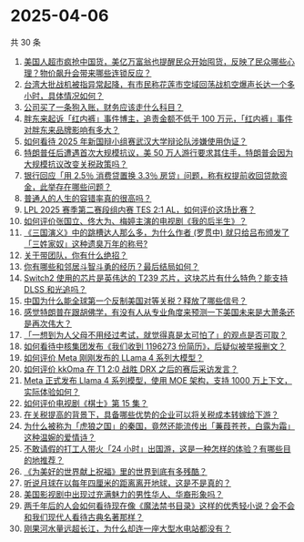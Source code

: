 # 2025-04-06

共 30 条

<!-- BEGIN ZHIHUVIDEO -->
<!-- 最后更新时间 Sun Apr 06 2025 16:13:24 GMT+0800 (China Standard Time) -->
1. [美国人超市疯抢中国货，美亿万富翁也提醒民众开始囤货，反映了民众哪些心理？物价飙升会带来哪些连锁反应？](https://www.zhihu.com/question/1892119678157027050)
1. [台湾大批战机被指异常起降，有市民称花莲市空域回荡战机空爆声长达一个多小时，具体情况如何？](https://www.zhihu.com/question/1891924758309856234)
1. [公司买了一条狗入账，财务应该走什么科目？](https://www.zhihu.com/question/1889445687529304894)
1. [胖东来起诉「红内裤」事件博主，追责金额不低于 100 万元，「红内裤」事件对胖东来品牌影响有多大？](https://www.zhihu.com/question/1892126012273324451)
1. [如何看待 2025 年新国辩小组赛武汉大学辩论队涉嫌使用伪证？](https://www.zhihu.com/question/1891539270549882137)
1. [特朗普任后遭遇首次大规模抗议，美 50 万人游行要求其住手，特朗普会因为大规模抗议改变关税政策吗？](https://www.zhihu.com/question/1892189211408433159)
1. [银行回应「用 2.5％ 消费贷置换 3.3％ 房贷」问题，称有权提前收回贷款资金，此举存在哪些问题？](https://www.zhihu.com/question/1891877110408245800)
1. [普通人的人生的容错率真的很高吗？](https://www.zhihu.com/question/2438025003)
1. [LPL 2025 赛季第二赛段组内赛 TES 2:1 AL，如何评价这场比赛？](https://www.zhihu.com/question/1891954085869122216)
1. [如何评价张国立、佟大为、梅婷主演的电视剧《我的后半生》？](https://www.zhihu.com/question/1889841824618766817)
1. [《三国演义》中的跳槽达人那么多，为什么作者 (罗贯中) 就只给吕布颁发了「三姓家奴」这种遗臭万年的称号?](https://www.zhihu.com/question/14905561191)
1. [关于带团队，你有什么绝招？](https://www.zhihu.com/question/15552280037)
1. [你有哪些和邻居斗智斗勇的经历？最后结局如何？](https://www.zhihu.com/question/1890151303298117690)
1. [Switch2 使用的芯片是英伟达的 T239 芯片，这块芯片有什么特色？能支持 DLSS 和光追吗？](https://www.zhihu.com/question/1890829246903063987)
1. [中国为什么能全球第一个反制美国对等关税？释放了哪些信号？](https://www.zhihu.com/question/1891827986178733863)
1. [感觉特朗普在跟胡佛学，有没有人从专业角度来预测一下美国未来是大萧条还是再次伟大？](https://www.zhihu.com/question/14285637716)
1. [「一想到为人父母不用经过考试，就觉得真是太可怕了」的观点是否可取？](https://www.zhihu.com/question/56695408)
1. [如何看待中核集团发布《我们收到 1196273 份简历》，后疑似被举报删文？](https://www.zhihu.com/question/1891942126427817911)
1. [如何评价 Meta 刚刚发布的 LLama 4 系列大模型？](https://www.zhihu.com/question/1892119259968165459)
1. [如何评价 kkOma 在 T1 2:0 战胜 DRX 之后的赛后采访发言？](https://www.zhihu.com/question/1891873112427058200)
1. [Meta 正式发布 Llama 4 系列模型，使用 MOE 架构，支持 1000 万上下文，实际体验如何？](https://www.zhihu.com/question/1892067881098903620)
1. [如何评价电视剧《棋士》第 15 集？](https://www.zhihu.com/question/1891963787281658314)
1. [在关税提高的背景下，具备哪些优势的企业可以将关税成本转嫁给下游？](https://www.zhihu.com/question/1891137799824046042)
1. [为什么被称为「虎狼之国」的秦国，竟然还能流传出「蒹葭苍苍，白露为霜」这种温婉的爱情诗？](https://www.zhihu.com/question/1889667997804770433)
1. [不敢请假的打工人带火「24 小时」出国游，这是一种怎样的体验？有哪些目的地推荐？](https://www.zhihu.com/question/1891111433028198670)
1. [《为美好的世界献上祝福》里的世界到底有多残酷？](https://www.zhihu.com/question/50878483)
1. [听说月球在以每年四厘米的距离离开地球，这是不是真的？](https://www.zhihu.com/question/299894978)
1. [美国影视剧中出现过充满魅力的男性华人、华裔形象吗？](https://www.zhihu.com/question/486092829)
1. [两千年后的人会如何看待现在像《魔法禁书目录》这样的优秀轻小说？会不会和我们现代人看待古典名著那样？](https://www.zhihu.com/question/4474241149)
1. [刚果河水量远超长江，为什么却连一座大型水电站都没有？](https://www.zhihu.com/question/1888989861488345783)
<!-- END ZHIHUVIDEO -->
